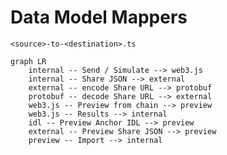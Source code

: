 Data Model Mappers
===

`<source>-to-<destination>.ts`

```mermaid
graph LR
    internal -- Send / Simulate --> web3.js
    internal -- Share JSON --> external
    external -- encode Share URL --> protobuf
    protobuf -- decode Share URL --> external
    web3.js -- Preview from chain --> preview
    web3.js -- Results --> internal
    idl -- Preview Anchor IDL --> preview
    external -- Preview Share JSON --> preview
    preview -- Import --> internal
```